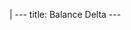 |
                        ---
                        title: Balance Delta
                        ---